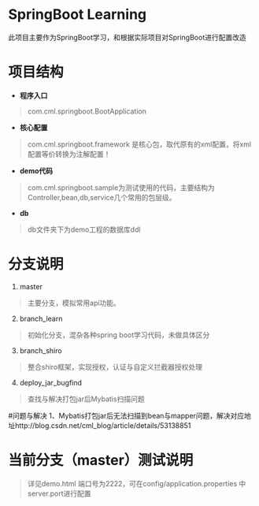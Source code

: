 # SpringBoot Learning #

此项目主要作为SpringBoot学习，和根据实际项目对SpringBoot进行配置改造

# 项目结构 #
 - **程序入口**
> com.cml.springboot.BootApplication

 - **核心配置**
> com.cml.springboot.framework 是核心包，取代原有的xml配置，将xml配置等价转换为注解配置！ 

 - **demo代码**
> com.cml.springboot.sample为测试使用的代码，主要结构为Controller,bean,db,service几个常用的包层级。

 - **db**
> db文件夹下为demo工程的数据库ddl


# 分支说明 #

 1. master 

 >    主要分支，模拟常用api功能。

 2. branch_learn

  >   初始化分支，混杂各种spring boot学习代码，未做具体区分

 3. branch_shiro
    
  >   整合shiro框架，实现授权，认证与自定义拦截器授权处理
  
  4. deploy_jar_bugfind 
    
  >   查找与解决打包jar后Mybatis扫描问题
  
#问题与解决
1、Mybatis打包jar后无法扫描到bean与mapper问题，解决对应地址http://blog.csdn.net/cml_blog/article/details/53138851

# 当前分支（master）测试说明 #
  >  详见demo.html
  >   端口号为2222，可在config/application.properties 中server.port进行配置  

    
  

